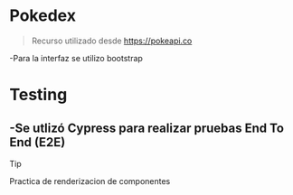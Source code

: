 # Pokedex
 >Recurso utilizado desde https://pokeapi.co

-Para la interfaz se utilizo bootstrap


# Testing
-Se utlizó Cypress para realizar pruebas End To End (E2E)
---
>[!TIP]
>Practica de renderizacion de componentes
